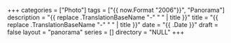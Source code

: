 +++
categories  = ["Photo"]
tags        = ["{{ now.Format "2006"}}", "Panorama"]
description = "{{ replace .TranslationBaseName "-" " " | title }}"
title       = "{{ replace .TranslationBaseName "-" " " | title }}"
date        = "{{ .Date }}"
draft       = false
layout      = "panorama"
series      = []
directory   = "NULL"
+++